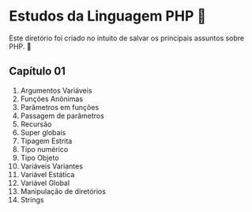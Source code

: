 # Estudos da Linguagem PHP :bookmark:

Este diretório foi criado no intuito de salvar os principais assuntos sobre PHP. :notebook:

## Capítulo 01 

1. Argumentos Variáveis
2. Funções Anônimas
3. Parâmetros em funções
4. Passagem de parâmetros
5. Recursão
6. Super globais
7. Tipagem Estrita
8. Tipo numérico
9. Tipo Objeto
10. Variáveis Variantes
11. Variável Estática
12. Variável Global
13. Manipulação de diretórios
13. Strings
